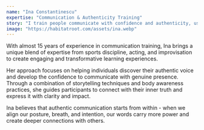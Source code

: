 ```yaml
---
name: "Ina Constantinescu"
expertise: "Communication & Authenticity Training"
story: "I train people communicate with confidence and authenticity, using almost 15 years of experience, plus a mix of sport discipline, acting, and improv to make learning engaging, and yes, even a little fun."
image: "https://habitatroot.com/assets/ina.webp"
---
```


With almost 15 years of experience in communication training, Ina brings a unique blend of expertise from sports discipline, acting, and improvisation to create engaging and transformative learning experiences.

Her approach focuses on helping individuals discover their authentic voice and develop the confidence to communicate with genuine presence. Through a combination of storytelling techniques and body awareness practices, she guides participants to connect with their inner truth and express it with clarity and impact.

Ina believes that authentic communication starts from within - when we align our posture, breath, and intention, our words carry more power and create deeper connections with others.
